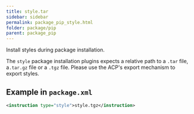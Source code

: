 ```yaml
---
title: style.tar
sidebar: sidebar
permalink: package_pip_style.html
folder: package/pip
parent: package_pip
---
```


Install styles during package installation.

The `style` package installation plugins expects a relative path to a `.tar` file, a`.tar.gz` file or a `.tgz` file.
Please use the ACP's export mechanism to export styles.

## Example in `package.xml`

```xml
<instruction type="style">style.tgz</instruction>
```
